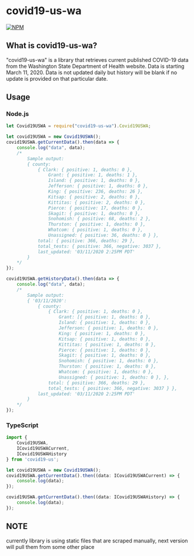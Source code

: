 # covid19-us-wa

[![NPM](https://nodei.co/npm/covid19-us.png)](https://nodei.co/npm/covid19-us-wa/)

## What is covid19-us-wa?

"covid19-us-wa" is a library that retrieves current published COVID-19 data from 
the Washington State Department of Health website. Data is starting March 11, 2020. Data is not updated daily but history will be blank if no update is provided on that particular date.

## Usage

### Node.js

```javascript
let Covid19USWA = require("covid19-us-wa").Covid19USWA;

let covid19USWA = new Covid19USWA();
covid19USWA.getCurrentData().then(data => {
    console.log("data", data);
    /*
        Sample output: 
        { county:
            { Clark: { positive: 1, deaths: 0 },
                Grant: { positive: 1, deaths: 1 },
                Island: { positive: 1, deaths: 0 },
                Jefferson: { positive: 1, deaths: 0 },
                King: { positive: 236, deaths: 26 },
                Kitsap: { positive: 2, deaths: 0 },
                Kittitas: { positive: 2, deaths: 0 },
                Pierce: { positive: 17, deaths: 0 },
                Skagit: { positive: 1, deaths: 0 },
                Snohomish: { positive: 68, deaths: 2 },
                Thurston: { positive: 1, deaths: 0 },
                Whatcom: { positive: 1, deaths: 0 },
                Unassigned: { positive: 36, deaths: 0 } },
            total: { positive: 366, deaths: 29 },
            total_tests: { positive: 366, negative: 3037 },
            last_updated: '03/11/2020 2:25PM PDT' 
        }
    */
});

covid19USWA.getHistoryData().then(data => {
    console.log("data", data);
    /* 
        Sample output:
        { '03/11/2020':
            { county:
                { Clark: { positive: 1, deaths: 0 },
                    Grant: [{ positive: 1, deaths: 0 },
                    Island: { positive: 1, deaths: 0 },
                    Jefferson: { positive: 1, deaths: 0 },
                    King: { positive: 1, deaths: 0 },
                    Kitsap: { positive: 1, deaths: 0 },
                    Kittitas: { positive: 1, deaths: 0 },
                    Pierce: { positive: 1, deaths: 0 },
                    Skagit: { positive: 1, deaths: 0 },
                    Snohomish: { positive: 1, deaths: 0 },
                    Thurston: { positive: 1, deaths: 0 },
                    Whatcom: { positive: 1, deaths: 0 },
                    Unassigned: { positive: 1, deaths: 0 }, },
                total: { positive: 366, deaths: 29 },
                total_tests: { positive: 366, negative: 3037 } },
            last_updated: '03/11/2020 2:25PM PDT' 
        }
    */
});
```

### TypeScript

```typescript
import {
    Covid19USWA,
    ICovid19USWACurrent,
    ICovid19USWAHistory
} from 'covid19-us';

let covid19USWA = new Covid19USWA();
covid19USWA.getCurrentData().then((data: ICovid19USWACurrent) => {
    console.log(data);
}); 

covid19USWA.getCurrentData().then((data: ICovid19USWAHistory) => {
    console.log(data);
}); 
```


## NOTE

currently library is using static files that are scraped manually, next 
version will pull them from some other place